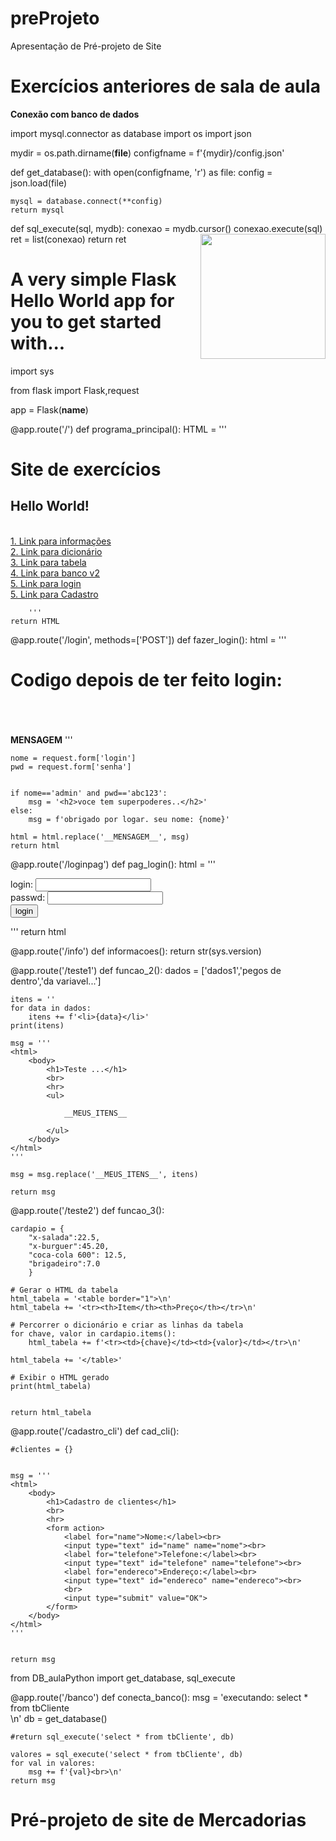 # preProjeto
Apresentação de Pré-projeto de Site

# Exercícios anteriores de sala de aula

**Conexão com banco de dados**

import mysql.connector as database
import os
import json

mydir = os.path.dirname(__file__)
configfname = f'{mydir}/config.json'

def get_database():
    with open(configfname, 'r') as file:
        config = json.load(file)

    mysql = database.connect(**config)
    return mysql


def sql_execute(sql, mydb):
    conexao = mydb.cursor()
    conexao.execute(sql)
    ret = list(conexao)
    return ret
<img align="right" src="images/mascote-html5.png" width="200">




# A very simple Flask Hello World app for you to get started with...
import sys

from flask import Flask,request

app = Flask(__name__)

@app.route('/')
def programa_principal():
    HTML = '''
        <html>
        <body>
            <h1>Site de exercícios</h1>
            <h2>Hello World!</h2>
            <br>
            <a href="/info">1. Link para informações</a>
            <br>
            <a href="/teste1">2. Link para dicionário</a>
            <br>
            <a href="/teste2">3. Link para tabela</a>
            <br>
            <a href="/banco">4. Link para banco v2</a>
            <br>
            <a href="/loginpag">5. Link para login</a>
            <br>
            <a href="/cadastro_cli">5. Link para Cadastro</a>
        </body>
        </html>

        '''
    return HTML

@app.route('/login', methods=['POST'])
def fazer_login():
    html = '''
    <h1>Codigo depois de ter feito login:</h1>
    <br><br><br>
    __MENSAGEM__
    '''

    nome = request.form['login']
    pwd = request.form['senha']


    if nome=='admin' and pwd=='abc123':
        msg = '<h2>voce tem superpoderes..</h2>'
    else:
        msg = f'obrigado por logar. seu nome: {nome}'

    html = html.replace('__MENSAGEM__', msg)
    return html

@app.route('/loginpag')
def pag_login():
    html = '''
    <form action="/login" method="post">
        login:
        <input type="text" name="login">
        <br>
        passwd:
        <input type="text" name="senha">
        <br>
        <input type="submit" value="login">
    </form>
    '''
    return html


@app.route('/info')
def informacoes():
    return str(sys.version)

@app.route('/teste1')
def funcao_2():
    dados = ['dados1','pegos de dentro','da variavel...']

    itens = ''
    for data in dados:
        itens += f'<li>{data}</li>'
    print(itens)

    msg = '''
    <html>
        <body>
            <h1>Teste ...</h1>
            <br>
            <hr>
            <ul>

                __MEUS_ITENS__

            </ul>
        </body>
    </html>
    '''

    msg = msg.replace('__MEUS_ITENS__', itens)

    return msg


@app.route('/teste2')
def funcao_3():

    cardapio = {
        "x-salada":22.5,
        "x-burguer":45.20,
        "coca-cola 600": 12.5,
        "brigadeiro":7.0
        }

    # Gerar o HTML da tabela
    html_tabela = '<table border="1">\n'
    html_tabela += '<tr><th>Item</th><th>Preço</th></tr>\n'

    # Percorrer o dicionário e criar as linhas da tabela
    for chave, valor in cardapio.items():
        html_tabela += f'<tr><td>{chave}</td><td>{valor}</td></tr>\n'

    html_tabela += '</table>'

    # Exibir o HTML gerado
    print(html_tabela)


    return html_tabela


@app.route('/cadastro_cli')
def cad_cli():

    #clientes = {}


    msg = '''
    <html>
        <body>
            <h1>Cadastro de clientes</h1>
            <br>
            <hr>
            <form action>
                <label for="name">Nome:</label><br>
                <input type="text" id="name" name="nome"><br>
                <label for="telefone">Telefone:</label><br>
                <input type="text" id="telefone" name="telefone"><br>
                <label for="endereco">Endereço:</label><br>
                <input type="text" id="endereco" name="endereco"><br>
                <br>
                <input type="submit" value="OK">
            </form>
        </body>
    </html>
    '''


    return msg

from DB_aulaPython import get_database, sql_execute

@app.route('/banco')
def conecta_banco():
    msg = 'executando: select * from tbCliente<br>\n'
    db = get_database()

    #return sql_execute('select * from tbCliente', db)

    valores = sql_execute('select * from tbCliente', db)
    for val in valores:
        msg += f'{val}<br>\n'
    return msg

# Pré-projeto de site de Mercadorias


